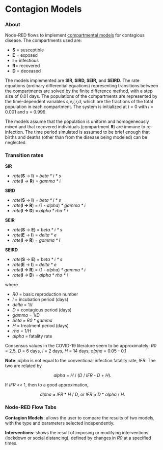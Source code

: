 Contagion Models
========

### About

Node-RED flows to implement [compartmental models](https://en.wikipedia.org/wiki/Compartmental_models_in_epidemiology) for contagious disease. The compartments used are:
 - **S** = susceptible
 - **E** = exposed
 - **I** = infectious
 - **R**= recovered
 - **D** = deceased

The models implemented are **SIR, SIRD, SEIR,** and **SEIRD**. The rate equations (ordinary differential equations) representing transitions between the compartments are solved by the finite difference method, with a step size of 0.01 days. The populations of the compartments are represented by the time-dependent variables _s,e,i,r,d_, which are the fractions of the total population in each compartment. The system is initialized at _t_ = 0 with _i_ = 0.001 and _s_ = 0.999.

The models assume that the population is uniform and homogeneously mixed and that recovered individuals (compartment **R**) are immune to re-infection. The time period simulated is assumed to be brief enough that births and deaths (other than from the disease being modeled) can be neglected.

### Transition rates
**SIR**
 - _rate_(**S** -> **I**) = _beta * i * s_
 - _rate_(**I** -> **R**) = _gamma * i_

**SIRD**
 - _rate_(**S** -> **I**) = _beta * i * s_
 - _rate_(**I -> R**) = (1 - _alpha_) _* gamma * i_
 - _rate_(**I -> D**) = _alpha * rho * i_

**SEIR**
 - _rate_(**S** -> **E**) = _beta * i * s_
 - _rate_(**E** -> **I**) = _delta * e_
 - _rate_(**I -> R**) = _gamma * i_

**SEIRD**
 - _rate_(**S** -> **E**) = _beta * i * s_
 - _rate_(**E** -> **I**) = _delta * e_
 - _rate_(**I -> R**) = (1 - _alpha_) _* gamma * i_
 - _rate_(**I -> D**) = _alpha * rho * i_

where 
 - _R0_ = basic reproduction number
 - _I_ = incubation period (days)
 - _delta_ = 1/_I_
 - _D_ = contagious period (days)
 - _gamma_ = 1/_D_
 - _beta = R0 * gamma_
 - _H_ = treatment period (days)
 - _rho_ = 1/_H_
 - _alpha_ = fatality rate

Consensus values in the COVID-19 literature seem to be approximately: _R0_ = 2.5, _D_ = 6 days, _I_ = 2 days, _H_ = 14 days, _alpha_ = 0.05 - 0.1

**Note**: _alpha_ is not equal to the conventional infection fatality rate, _IFR_. The two are related by
<div align="center">

_alpha_ = _H_ / (_D_ / _IFR_ - _D_ + _H_).
</div>

If _IFR_ << 1, then to a good approximation,
<div align="center">

_alpha_ ≈ _IFR_ * _H_ / _D_, or _IFR_ ≈ _D_ * _alpha_ / _H_.
</div>

### Node-RED Flow Tabs
**Contagion Models**: allows the user to compare the results of two models, with the type and parameters selected independently.

**Interventions**: shows the result of imposing or modifying interventions (lockdown or social distancing), defined by changes in _R0_ at a specified times.